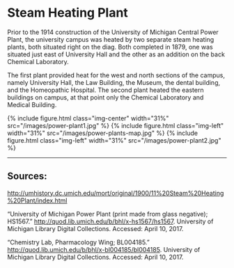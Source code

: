 ---
---

# Steam Heating Plant

Prior to the 1914 construction of the University of Michigan Central Power Plant, the university campus was heated by two separate steam heating plants, both situated right on the diag. Both completed in 1879, one was situated just east of University Hall and the other as an addition on the back Chemical Laboratory.

The first plant provided heat for the west and north sections of the campus, namely University Hall, the Law Building, the Museum, the dental building, and the Homeopathic Hospital. The second plant heated the eastern buildings on campus, at that point only the Chemical Laboratory and Medical Building.

{% include figure.html class="img-center" width="31%" src="/images/power-plant1.jpg" %}
{% include figure.html class="img-left" width="31%" src="/images/power-plants-map.jpg" %}
{% include figure.html class="img-left" width="31%" src="/images/power-plant2.jpg" %}

-----
## Sources:

http://umhistory.dc.umich.edu/mort/original/1900/11%20Steam%20Heating%20Plant/index.html

“University of Michigan Power Plant (print made from glass negative); HS1567.” http://quod.lib.umich.edu/b/bhl/x-hs1567/hs1567. University of Michigan Library Digital Collections. Accessed: April 10, 2017.

“Chemistry Lab, Pharmacology Wing; BL004185.” http://quod.lib.umich.edu/b/bhl/x-bl004185/bl004185. University of Michigan Library Digital Collections. Accessed: April 10, 2017.
